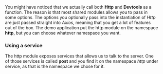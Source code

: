 You might have noticed that we actually call both **Http** and **Devtools** as a function. The reason is that most shared modules allows you to pass in some options. The options you optionally pass into the instantiation of *Http* are just passed straight into *Axios*, meaning that you get a lot of features out of the box. The demo application put the http module on the namespace **http**, but you can choose whatever namespace you want.

### Using a service
The http module exposes services that allows us to talk to the server. One of those services is called **post** and you find it on the namespace *http* under service, as that is the namespace we chose for it.
